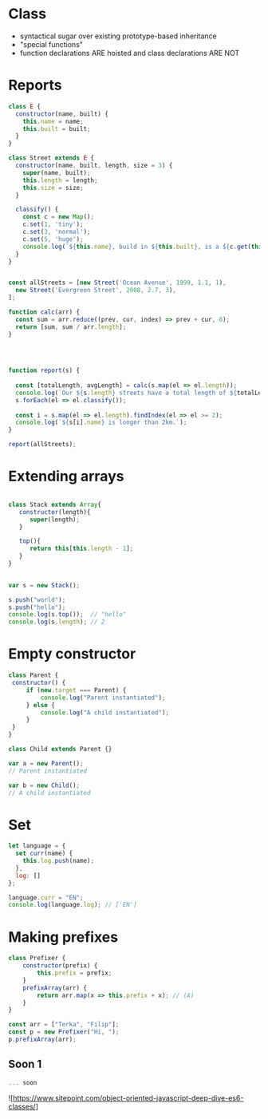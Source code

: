 # Class
* syntactical sugar over existing prototype-based inheritance
* "special functions"
* function declarations ARE hoisted and class declarations ARE NOT

# Reports
```javascript
class E {
  constructor(name, built) {
    this.name = name;
    this.built = built;
  }
}

class Street extends E {
  constructor(name, built, length, size = 3) {
    super(name, built);
    this.length = length;
    this.size = size;
  }

  classify() {
    const c = new Map();
    c.set(1, 'tiny');
    c.set(3, 'normal');
    c.set(5, 'huge');
    console.log(`${this.name}, build in ${this.built}, is a ${c.get(this.size)} street.`);
  }
}


const allStreets = [new Street('Ocean Avenue', 1999, 1.1, 1),
  new Street('Evergreen Street', 2008, 2.7, 3),
];

function calc(arr) {
  const sum = arr.reduce((prev, cur, index) => prev + cur, 0);
  return [sum, sum / arr.length];
}


    
    
function report(s) {
    
  const [totalLength, avgLength] = calc(s.map(el => el.length));
  console.log(`Our ${s.length} streets have a total length of ${totalLength} km, with an average of ${avgLength} km.`);
  s.forEach(el => el.classify());
    
  const i = s.map(el => el.length).findIndex(el => el >= 2);
  console.log(`${s[i].name} is longer than 2km.`);
}

report(allStreets);
   ```


# Extending arrays
```javascript

class Stack extends Array{
   constructor(length){
      super(length);
   }

   top(){
      return this[this.length - 1];
   }
}
    

var s = new Stack();   

s.push("world");
s.push("hello");
console.log(s.top());  // "hello"
console.log(s.length); // 2
   ```
   
 # Empty constructor
   ```javascript
class Parent {
    constructor() {
        if (new.target === Parent) {
            console.log("Parent instantiated");
        } else {
            console.log("A child instantiated");
        }
    }
}

class Child extends Parent {}

var a = new Parent();
// Parent instantiated

var b = new Child();
// A child instantiated
```


# Set
```javascript
let language = {
  set curr(name) {
    this.log.push(name);
  },
  log: []
};

language.curr = "EN";
console.log(language.log); // ['EN']

```
# Making prefixes
```javascript
class Prefixer {
    constructor(prefix) {
        this.prefix = prefix;
    }
    prefixArray(arr) {
        return arr.map(x => this.prefix + x); // (A)
    }
}

const arr = ["Terka", "Filip"];
const p = new Prefixer("Hi, ");
p.prefixArray(arr);
```
## Soon 1
```javascript
... soon
```

![https://www.sitepoint.com/object-oriented-javascript-deep-dive-es6-classes/]
